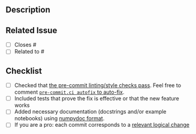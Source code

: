 <!-- !! Thank your for opening a PR !! -->

<!--- Provide a self-contained summary of your changes in the Title above -->
<!--- This is what will be shown in the automatic release notes: https://github.com/pymc-labs/pymc-marketing/releases -->

## Description
<!--- Describe your changes in detail -->

## Related Issue
<!--- It is good practice to first open an issue explaining the bug / new feature that is addressed by this PR -->
<!--- Please type an `x` in one of the boxes below and provide the issue number after the # sign: -->
- [ ] Closes #
- [ ] Related to #

## Checklist
<!--- Make sure you have completed the following steps before submitting your PR -->
<!--- Feel free to type an `x` in all the boxes below to let us know you have completed the steps: -->
- [ ] Checked that [the pre-commit linting/style checks pass](https://www.pymc-marketing.io/en/latest/contributing/index.html). Feel free to comment [`pre-commit.ci autofix` to auto-fix](https://pre-commit.ci/#configuration-autofix_prs).
- [ ] Included tests that prove the fix is effective or that the new feature works
- [ ] Added necessary documentation (docstrings and/or example notebooks) using [numpydoc format](https://numpydoc.readthedocs.io/en/latest/format.html).
- [ ] If you are a pro: each commit corresponds to a [relevant logical change](https://wiki.openstack.org/wiki/GitCommitMessages#Structural_split_of_changes)
<!--- You may find this guide helpful: https://mainmatter.com/blog/2021/05/26/keeping-a-clean-git-history/ -->
